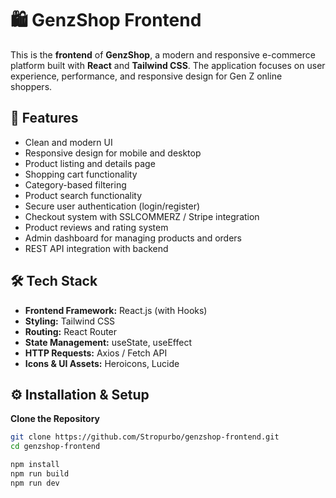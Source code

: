 # 🛍️ GenzShop Frontend

This is the **frontend** of **GenzShop**, a modern and responsive e-commerce platform built with **React** and **Tailwind CSS**. The application focuses on user experience, performance, and responsive design for Gen Z online shoppers.

## 🚀 Features

- Clean and modern UI
- Responsive design for mobile and desktop
- Product listing and details page
- Shopping cart functionality
- Category-based filtering
- Product search functionality
- Secure user authentication (login/register)
- Checkout system with SSLCOMMERZ / Stripe integration
- Product reviews and rating system
- Admin dashboard for managing products and orders
- REST API integration with backend 

## 🛠️ Tech Stack

- **Frontend Framework:** React.js (with Hooks)
- **Styling:** Tailwind CSS
- **Routing:** React Router 
- **State Management:** useState, useEffect 
- **HTTP Requests:** Axios / Fetch API
- **Icons & UI Assets:** Heroicons, Lucide


## ⚙️ Installation & Setup

**Clone the Repository**
   ```bash
   git clone https://github.com/Stropurbo/genzshop-frontend.git
   cd genzshop-frontend

npm install
npm run build
npm run dev
